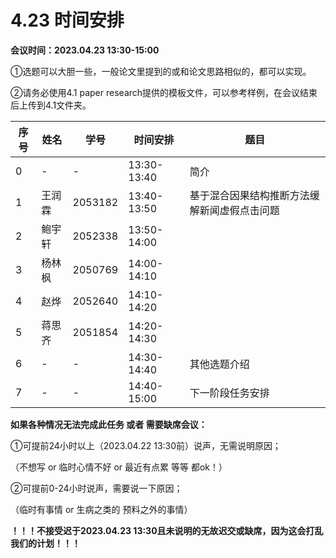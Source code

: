 # 4.23 时间安排

**会议时间：2023.04.23 13:30-15:00**

①选题可以大胆一些，一般论文里提到的或和论文思路相似的，都可以实现。

②请务必使用4.1 paper research提供的模板文件，可以参考样例，在会议结束后上传到4.1文件夹。

| 序号 | 姓名   | 学号    | 时间安排    | 题目                                         |
| ---- | ------ | ------- | ----------- | -------------------------------------------- |
| 0    | -      | -       | 13:30-13:40 | 简介                                         |
| 1    | 王润霖 | 2053182 | 13:40-13:50 | 基于混合因果结构推断方法缓解新闻虚假点击问题 |
| 2    | 鲍宇轩 | 2052338 | 13:50-14:00 |                                              |
| 3    | 杨林枫 | 2050769 | 14:00-14:10 |                                              |
| 4    | 赵烨   | 2052640 | 14:10-14:20 |                                              |
| 5    | 蒋思齐 | 2051854 | 14:20-14:30 |                                              |
| 6    | -      | -       | 14:30-14:40 | 其他选题介绍                                 |
| 7    | -      | -       | 14:40-15:00 | 下一阶段任务安排                             |

**如果各种情况无法完成此任务 或者 需要缺席会议：**

①可提前24小时以上（2023.04.22 13:30前）说声，无需说明原因；

（不想写 or 临时心情不好 or 最近有点累 等等 都ok！）

②可提前0-24小时说声，需要说一下原因；

（临时有事情 or 生病之类的 预料之外的事情）

**！！！不接受迟于2023.04.23 13:30且未说明的无故迟交或缺席，因为这会打乱我们的计划！！！**

